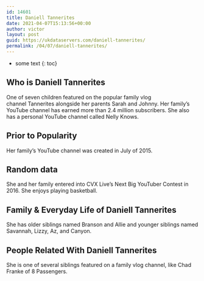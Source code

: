 ```yaml
---
id: 14601
title: Daniell Tannerites
date: 2021-04-07T15:13:56+00:00
author: victor
layout: post
guid: https://ukdataservers.com/daniell-tannerites/
permalink: /04/07/daniell-tannerites/
---
```


* some text
{: toc}


## Who is Daniell Tannerites



One of seven children featured on the popular family vlog channel Tannerites alongside her parents Sarah and Johnny. Her family&#8217;s YouTube channel has earned more than 2.4 million subscribers. She also has a personal YouTube channel called Nelly Knows.

                
                
                
## Prior to Popularity



Her family&#8217;s YouTube channel was created in July of 2015. 

                
                
                
## Random data



She and her family entered into CVX Live&#8217;s Next Big YouTuber Contest in 2016. She enjoys playing basketball. 

                
                
                
## Family & Everyday Life of Daniell Tannerites



She has older siblings named Branson and Allie and younger siblings named Savannah, Lizzy, Az, and Canyon. 

                
                
                
## People Related With Daniell Tannerites



She is one of several siblings featured on a family vlog channel, like Chad Franke of 8 Passengers. 

                
              
            
          
          
          